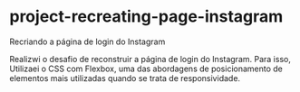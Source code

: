 # project-recreating-page-instagram
Recriando a página de login do Instagram

Realizwi o desafio de reconstruir a página de login do Instagram. Para isso, Utilizaei o CSS com Flexbox, uma das abordagens de posicionamento de elementos mais utilizadas quando se trata de responsividade.
